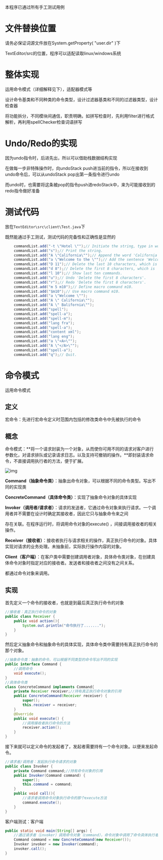 本程序已通过所有手工测试用例

# 文件替换位置

请务必保证词源文件放在System.getProperty( "user.dir" )下

TextEditor/src的位置，程序可以适配读取linux/windows系统

# 整体实现

运用命令模式（详细解释见下），适配器模式等

设计命令基类和不同种类的命令类型，设计过滤器基类和不同的过滤器类型，设计检查器

将功能拆分，不同模块间通信，职责明确，如拼写检查时，先利用filter进行格式解析，再利用spellChecker检查词语拼写

# Undo/Redo的实现

因为undo指令时，后进先出，所以可以借助栈数据结构实现

在做每一步非特殊操作时，向undoStack push进当前的指令，所以在接收到undo命令后，可以从undoStack pop出第一条指令进行undo

而undo时，也需要将这条被pop的指令push进redoStack中，来为可能接收到的redo指令做好准备

# 测试代码

放在`TextEditor\src\client\Test.java`下

既然能通过手工测试，测试代码的完备性和正确性是显然的

```java
    commandList.add("-t \"Hotel \"");// Initiate the string, type in word 'Hotel'.
    commandList.add("s");// Print the string.
    commandList.add("A \"California\"");// Append the word 'California' to string.
    commandList.add("a \"Welcome to the \"");// Add the sentence 'Welcome to the' to the head.
    commandList.add("D 11");// Delete the last 10 characters, which is ' California'.
    commandList.add("d 8");// Delete the first 8 characters, which is 'Welcome '.
    commandList.add("l 10");// Show last ten commands.
    commandList.add("u");// Undo 'Delete the first 8 characters'.
    commandList.add("r");// Redo 'Delete the first 8 characters'.
    commandList.add("m 5 m10");// Define macro command m10.
    commandList.add("$m10");// Use macro command m10.
    commandList.add("a \"Welcome \"");
    commandList.add("A \" California\"");
    commandList.add("A \" Balifornia\"");
    commandList.add("spell");
    commandList.add("spell-a");
    commandList.add("spell-m");
    commandList.add("lang fra");
    commandList.add("spell-a");
    commandList.add("content xml");
    commandList.add("lang eng");
    commandList.add("a \"<A>\"");
    commandList.add("A \"</A>\"");
    commandList.add("spell-a");
    commandList.add("q");// Quit.
```

# 命令模式

运用命令模式

## 定义

宏命令：先进行宏命令定义时范围内包括的修改类命令中先被执行的命令

## 概念

命令模式：**将一个请求封装为一个对象，从而使你可用不同的请求对客户进行参数化，对请求排队或记录请求日志。以及支持可撤销的操作。**即封装请求命令，不直接调用执行者的方法，便于扩展。

![img](https://images2015.cnblogs.com/blog/527668/201601/527668-20160109144931450-1153732536.jpg)

**Command（抽象命令类）**：抽象出命令对象，可以根据不同的命令类型。写出不同的实现类

**ConcreteCommand（具体命令类）**：实现了抽象命令对象的具体实现

**Invoker（调用者/请求者）**：请求的发送者，它通过命令对象来执行请求。一个调用者并不需要在设计时确定其接收者，因此它只与抽象命令来之间

存在关联。在程序运行时，将调用命令对象的execute() ，间接调用接收者的相关操作。

**Receiver（接收者）**：接收者执行与请求相关的操作，真正执行命令的对象。具体实现对请求的业务处理。未抽象前，实际执行操作内容的对象。

**Client（客户端）**：在客户类中需要创建调用者对象，具体命令类对象，在创建具体命令对象时指定对应的接收者。发送者和接收者之间没有之间关系。

都通过命令对象来调用。

## 实现

首先定义一个命令的接收者，也就是到最后真正执行命令的对象

```java
//接收者：真正执行命令的对象
public class Receiver {
    public void action(){
        System.out.println("命令执行了.......");
    }
}
```

然后定义抽象命令和抽象命令的具体实现，具体命令类中需要持有真正执行命令的那个对象。

```java
//抽象命令类：抽象的命令，可以根据不同类型的命令写出不同的实现
public interface Command {
    //调用命令
    void execute();
}
//具体命令类
class ConcreteCommand implements Command{
    private Receiver receiver;//持有真正执行命令对象的引用
    public ConcreteCommand(Receiver receiver) {
        super();
        this.receiver = receiver;
    }
    @Override
    public void execute() {
        //调用接收者执行命令的方法
        receiver.action();
    }
}
```

接下来就可以定义命令的发起者了，发起者需要持有一个命令对象。以便来发起命令。

```java
//请求者/调用者：发起执行命令请求的对象
public class Invoker {
    private Command command;//持有命令对象的引用
    public Invoker(Command command) {
        super();
        this.command = command;
    }
    public void call(){
        //请求者调用命令对象执行命令的那个execute方法
        command.execute();
    }
}
```

客户端测试：客户端

```java
public static void main(String[] args) {
    //通过请求者（invoker）调用命令对象（command），命令对象中调用了命令具体执行者（Receiver）
    Command command = new ConcreteCommand(new Receiver());
    Invoker invoker = new Invoker(command);
    invoker.call();
}
```





